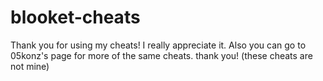 # blooket-cheats
Thank you for using my cheats! I really appreciate it. Also you can go to 05konz's page for more of the same cheats. thank you!
(these cheats are not mine)
